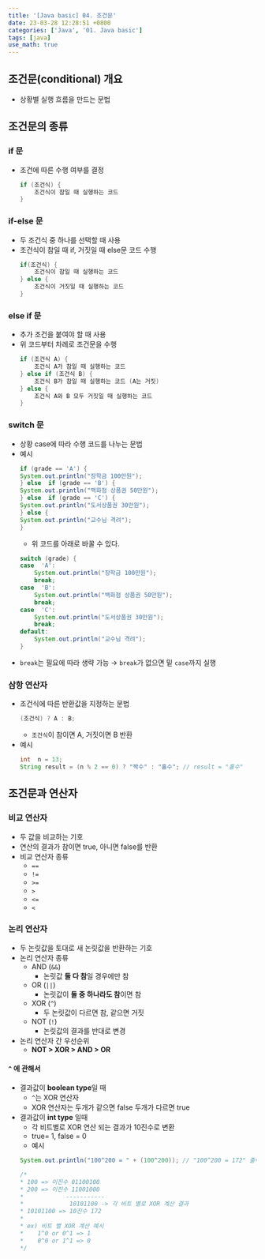 ```yaml
---
title: '[Java basic] 04. 조건문'
date: 23-03-28 12:28:51 +0800
categories: ['Java', '01. Java basic']
tags: [java]
use_math: true
---
```


## 조건문(conditional) 개요
- 상황별 실행 흐름을 만드는 문법
## 조건문의 종류
### if 문
- 조건에 따른 수행 여부를 결정
	```java
	if (조건식) {
		조건식이 참일 때 실행하는 코드
	}
	```
	
### if-else 문
- 두 조건식 중 하나를 선택할 때 사용
- 조건식이 참일 때 if, 거짓일 때 else문 코드 수행
	```java
	if(조건식) {
		조건식이 참일 때 실행하는 코드
	} else {
		조건식이 거짓일 때 실행하는 코드
	}
	```
	
### else if 문
- 추가 조건을 붙여야 할 때 사용
- 위 코드부터 차례로 조건문을 수행
	```java
	if (조건식 A) {
		조건식 A가 참일 때 실행하는 코드
	} else if (조건식 B) {
		조건식 B가 참일 때 실행하는 코드 (A는 거짓)
	} else {
		조건식 A와 B 모두 거짓일 때 실행하는 코드
	}
	```
	
### switch 문
- 상황 case에 따라 수행 코드를 나누는 문법
- 예시
	```java
	if (grade == 'A') {
	System.out.println("장학금 100만원");
	} else  if (grade == 'B') {
	System.out.println("백화점 상품권 50만원");
	} else  if (grade == 'C') {
	System.out.println("도서상품권 30만원");
	} else {
	System.out.println("교수님 격려");
	}
	```
	- 위 코드를 아래로 바꿀 수 있다.
	```java
	switch (grade) {
	case  'A':
		System.out.println("장학금 100만원");
		break;
	case  'B':
		System.out.println("백화점 상품권 50만원");
		break;
	case  'C':
		System.out.println("도서상품권 30만원");
		break;
	default:
		System.out.println("교수님 격려");
	}
	```
- `break`는 필요에 따라 생략 가능 &rarr; `break`가 없으면 밑 `case`까지 실행

### 삼항 연산자
- 조건식에 따른 반환값을 지정하는 문법
	```java
	(조건식) ? A : B;
	```
	- `조건식`이 참이면 A, 거짓이면 B 반환
- 예시
	```java
	int  n = 13;
	String result = (n % 2 == 0) ? "짝수" : "홀수"; // result = "홀수"
	```

## 조건문과 연산자
### 비교 연산자
- 두 값을 비교하는 기호
- 연산의 결과가 참이면 true, 아니면 false를 반환
- 비교 연산자 종류
	- `==`
	- `!=`
	- `>=`
	- `>`
	- `<=`
	- `<`

### 논리 연산자
- 두 논릿값을 토대로 새 논릿값을 반환하는 기호
- 논리 연산자 종류
	- AND (`&&`)
		- 논릿값 **둘 다 참**일 경우에만 참
	- OR (`||`)
		- 논릿값이 **둘 중 하나라도 참**이면 참
	- XOR (`^`)
		- 두 논릿값이 다르면 참, 같으면 거짓
	- NOT (`!`)
		- 논릿값의 결과를 반대로 변경
- 논리 연산자 간 우선순위
	- **NOT > XOR > AND > OR**

#### 	`^` 에 관해서
- 결과값이 **boolean type**일 때
	- `^`는 XOR 연산자
	- XOR 연산자는 두개가 같으면 false 두개가 다르면 true
- 결과값이 **int type** 일때
	- 각 비트별로 XOR 연산 되는 결과가 10진수로 변환
	- true= 1, false = 0
	- 예시
	```java
	System.out.println("100^200 = " + (100^200)); // "100^200 = 172" 출력
	
	/*
	* 100 => 이진수 01100100
	* 200 => 이진수 11001000
	*            -----------
	*             10101100 -> 각 비트 별로 XOR 계산 결과
	* 10101100 => 10진수 172
	* 
	* ex) 비트 별 XOR 계산 예시
	*    1^0 or 0^1 => 1
	*    0^0 or 1^1 => 0
	*/
	```
